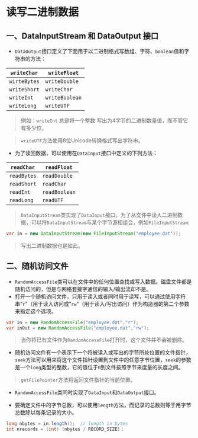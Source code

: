 # 读写二进制数据

## 一、DataInputStream 和 DataOutput 接口

- `DataOutput`接口定义了下面用于以二进制格式写数组、字符、`boolean`值和字符串的方法：

| `writeChar`  | `writeFloat`   |
| ------------ | -------------- |
| `wirteBytes` | `writeDouble`  |
| `writeShort` | `writeChar`    |
| `writeInt`   | `writeBoolean` |
| `writeLong`  | `writeUTF`     |

> 例如：`writeInt` 总是将一个整数 写出为4字节的二进制数量值，而不管它有多少位。

> `writeUTF`方法使用8位Unicode转换格式写出字符串。

- 为了读回数据，可以使用在`DataInput`接口中定义的下列方法：

| `readChar`  | `readFloat`   |
| ----------- | ------------- |
| `readBytes` | `readDouble`  |
| `readShort` | `readChar`    |
| `readInt`   | `readBoolean` |
| `readLong`  | `readUTF`     |

> `DataInputStream`类实现了`DataInput`接口，为了从文件中读入二进制数据，可以将`DataInputStream`与某个字节源相组合，例如`FileInputStream`:

```java
var in = new DataInputStream(new FileInputStream("employee.dat"));
```

> 写出二进制数据也是如此。



## 二、随机访问文件

- `RandomAccessFile`类可以在文件中的任何位置查找或写入数据。磁盘文件都是随机访问的，但是与网络套接字通信的输入/输出流却不是。
- 打开一个随机访问文件，只用于读入或者同时用于读写，可以通过使用字符串“`r`"（用于读入访问或”`rw`"（用于读入/写出访问）作为构造器的第二个参数来指定这个选项。

```java
var in = new RandomAccessFile("employee.dat","r");
var inOut = new RandomAccessFile("employee.dat","rw");
```

> 当你将已有文件作为`RandomAccessFile`打开时，这个文件并不会被删除。

- 随机访问文件有一个表示下一个将被读入或写出的字节所处位置的文件指针，`seek`方法可以用来将这个文件指针设置到文件中的任意字节位置，`seek`的参数是一个`long`类型的整数，它的值位于`0`到文件按照字节来度量的长度之间。

> `getFilePointer`方法将返回文件指针的当前位置。

- `RandomAccessFile`类同时实现了`DataInput`和`DataOutput`接口。

- 要确定文件中的字节总数，可以使用`length`方法，而记录的总数则等于用字节总数除以每条记录的大小。

```java
long nbytes = in.length();  // length in bytes
int nrecords = (int) (nbytes / RECORD_SIZE)；
```


